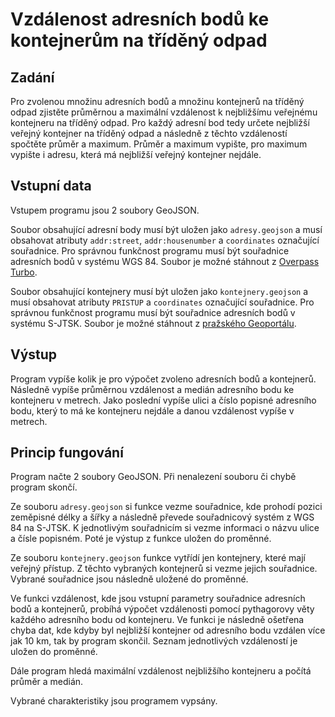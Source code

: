 # Vzdálenost adresních bodů ke kontejnerům na tříděný odpad

## Zadání 

Pro zvolenou množinu adresních bodů a množinu kontejnerů na tříděný odpad zjistěte průměrnou a maximální vzdálenost k nejbližšímu veřejnému kontejneru na tříděný odpad. Pro každý adresní bod tedy určete nejbližší veřejný kontejner na tříděný odpad a následně z těchto vzdáleností spočtěte průměr a maximum. Průměr a maximum vypište, pro maximum vypište i adresu, která má nejbližší veřejný kontejner nejdále.

## Vstupní data

Vstupem programu jsou 2 soubory GeoJSON. 

Soubor obsahující adresní body musí být uložen jako `adresy.geojson` a musí obsahovat atributy `addr:street`, `addr:housenumber` a `coordinates` označující souřadnice. Pro správnou funkčnost programu musí být souřadnice adresních bodů v systému WGS 84. Soubor je možné stáhnout z [Overpass Turbo](http://overpass-turbo.eu/).

Soubor obsahující kontejnery musí být uložen jako `kontejnery.geojson` a musí obsahovat atributy `PRISTUP` a `coordinates` označující souřadnice. Pro správnou funkčnost programu musí být souřadnice adresních bodů v systému S-JTSK. Soubor je možné stáhnout z [pražského Geoportálu](https://www.geoportalpraha.cz/cs/data/otevrena-data/8726EF0E-0834-463B-9E5F-FE09E62D73FB).

## Výstup

Program vypíše kolik je pro výpočet zvoleno adresních bodů a kontejnerů. Následně vypíše průměrnou vzdálenost a medián adresního bodu ke kontejneru v metrech. Jako poslední vypíše ulici a číslo popisné adresního bodu, který to má ke kontejneru nejdále a danou vzdálenost vypíše v metrech.

## Princip fungování
Program načte 2 soubory GeoJSON. Při nenalezení souboru či chybě program skončí. 

Ze souboru `adresy.geojson` si funkce vezme souřadnice, kde prohodí pozici zeměpisné délky a šířky a následně převede souřadnicový systém z WGS 84 na S-JTSK. K jednotlivým souřadnicím si vezme informaci o názvu ulice a čísle popisném. Poté je výstup z funkce uložen do proměnné. 

Ze souboru `kontejnery.geojson` funkce vytřídí jen kontejnery, které mají veřejný přístup. Z těchto vybraných kontejnerů si vezme jejich souřadnice.
Vybrané souřadnice jsou následně uložené do proměnné.

Ve funkci vzdálenost, kde jsou vstupní parametry souřadnice adresních bodů a kontejnerů, probíhá výpočet vzdálenosti pomocí pythagorovy věty každého adresního bodu od kontejneru. Ve funkci je následně ošetřena chyba dat, kde kdyby byl nejbližší kontejner od adresního bodu vzdálen více jak 10 km, tak by program skončil. Seznam jednotlivých vzdáleností je uložen do proměnné.

Dále program hledá maximální vzdálenost nejbližšího kontejneru a počítá průměr a medián.

Vybrané charakteristiky jsou programem vypsány.
